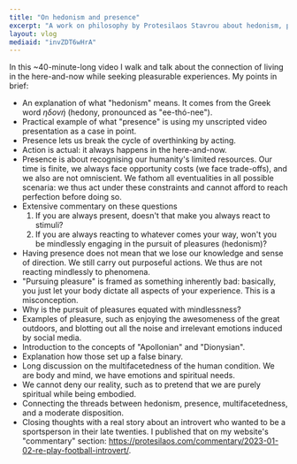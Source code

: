 ```yaml
---
title: "On hedonism and presence"
excerpt: "A work on philosophy by Protesilaos Stavrou about hedonism, presence, and related concepts."
layout: vlog
mediaid: "invZDT6wHrA"
---
```


In this ~40-minute-long video I walk and talk about the connection of
living in the here-and-now while seeking pleasurable experiences.  My
points in brief:

* An explanation of what "hedonism" means.  It comes from the Greek
  word _ηδονή_ (hedony, pronounced as "ee-thó-nee").
* Practical example of what "presence" is using my unscripted video
  presentation as a case in point.
* Presence lets us break the cycle of overthinking by acting.
* Action is actual: it always happens in the here-and-now.
* Presence is about recognising our humanity's limited resources.  Our
  time is finite, we always face opportunity costs (we face
  trade-offs), and we also are not omniscient.  We fathom all
  eventualities in all possible scenaria: we thus act under these
  constraints and cannot afford to reach perfection before doing so.
* Extensive commentary on these questions
  1. If you are always present, doesn't that make you always react to
     stimuli?
  2. If you are always reacting to whatever comes your way, won't you
     be mindlessly engaging in the pursuit of pleasures (hedonism)?
* Having presence does not mean that we lose our knowledge and sense
  of direction.  We still carry out purposeful actions.  We thus are
  not reacting mindlessly to phenomena.
* "Pursuing pleasure" is framed as something inherently bad:
  basically, you just let your body dictate all aspects of your
  experience.  This is a misconception.
* Why is the pursuit of pleasures equated with mindlessness?
* Examples of pleasure, such as enjoying the awesomeness of the great
  outdoors, and blotting out all the noise and irrelevant emotions
  induced by social media.
* Introduction to the concepts of "Apollonian" and "Dionysian".
* Explanation how those set up a false binary.
* Long discussion on the multifacetedness of the human condition.  We
  are body and mind, we have emotions and spiritual needs.
* We cannot deny our reality, such as to pretend that we are purely
  spiritual while being embodied.
* Connecting the threads between hedonism, presence, multifacetedness,
  and a moderate disposition.
* Closing thoughts with a real story about an introvert who wanted to
  be a sportsperson in their late twenties.  I published that on my
  website's "commentary" section:
  <https://protesilaos.com/commentary/2023-01-02-re-play-football-introvert/>.
